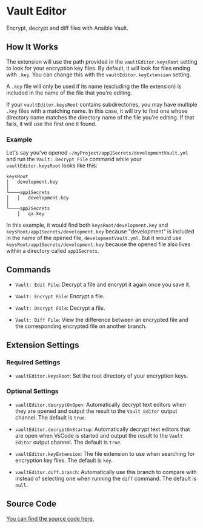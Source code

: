 # Vault Editor

Encrypt, decrypt and diff files with Ansible Vault.

## How It Works

The extension will use the path provided in the `vaultEditor.keysRoot` setting to look for your encryption key files. By default, it will look for files ending with `.key`. You can change this with the `vaultEditor.keyExtension` setting.

A `.key` file will only be used if its name (excluding the file extension) is included in the name of the file that you're editing.

If your `vaultEditor.keysRoot` contains subdirectories, you may have multiple `.key` files with a matching name. In this case, it will try to find one whose directory name matches the directory name of the file you're editing. If that fails, it will use the first one it found.

### Example

Let's say you've opened `~/myProject/app1Secrets/developmentVault.yml` and run the `Vault: Decrypt File` command while your `vaultEditor.keysRoot` looks like this:

```
keysRoot
│   development.key
│
└────app1Secrets
│   │   development.key
│
└────app2Secrets
    │   qa.key
```

In this example, it would find both `keysRoot/development.key` and `keysRoot/app1Secrets/development.key` because "development" is included in the name of the opened file, `developmentVault.yml`. But it would use `keysRoot/app1Secrets/development.key` because the opened file also lives within a directory called `app1Secrets`.

## Commands

- `Vault: Edit File`: Decrypt a file and encrypt it again once you save it.

- `Vault: Encrypt File`: Encrypt a file.

- `Vault: Decrypt File`: Decrypt a file.

- `Vault: Diff File`: View the difference between an encrypted file and the corresponding encrypted file on another branch.

## Extension Settings

### Required Settings

- `vaultEditor.keysRoot`: Set the root directory of your encryption keys.

### Optional Settings

- `vaultEditor.decryptOnOpen`: Automatically decrypt text editors when they are opened and output the result to the `Vault Editor` output channel. The default is `true`.

- `vaultEditor.decryptOnStartup`: Automatically decrypt text editors that are open when VsCode is started and output the result to the `Vault Editor` output channel. The default is `true`.

- `vaultEditor.keyExtension`: The file extension to use when searching for encryption key files. The default is `key`.

- `vaultEditor.diff.branch`: Automatically use this branch to compare with instead of selecting one when running the `diff` command. The default is `null`.

## Source Code

[You can find the source code here.](https://gitlab.com/bageren/vscode-extensions/-/tree/master/vault-editor)
